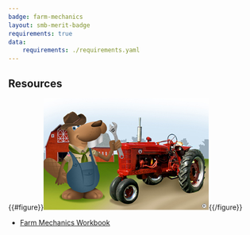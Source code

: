 ```yaml
---
badge: farm-mechanics
layout: smb-merit-badge
requirements: true
data:
    requirements: ./requirements.yaml
---
```


## Resources

{{#figure}}<img src="farm-mechanics-bucky.jpg" class="W(100%)" />{{/figure}}
* [Farm Mechanics Workbook](farm-mechanics-workbook.pdf)
